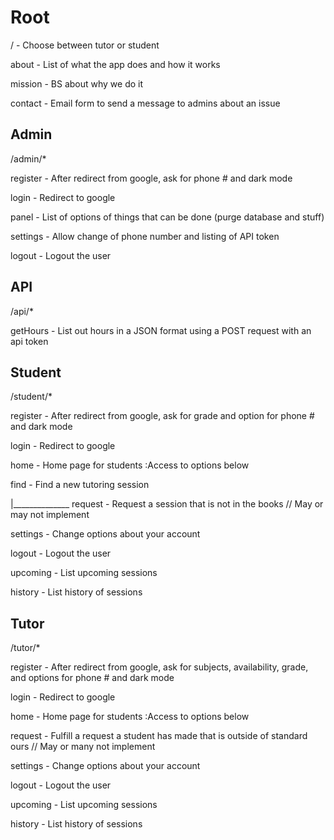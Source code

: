 # Root
/ - Choose between tutor or student

about - List of what the app does and how it works

mission - BS about why we do it

contact - Email form to send a message to admins about an issue

## Admin
/admin/*

register - After redirect from google, ask for phone # and dark mode

login - Redirect to google

panel - List of options of things that can be done (purge database and stuff)

settings - Allow change of phone number and listing of API token

logout - Logout the user

## API
/api/*

getHours - List out hours in a JSON format using a POST request with an api token

## Student
/student/*

register - After redirect from google, ask for grade and option for phone # and dark mode

login - Redirect to google

home - Home page for students :Access to options below

find - Find a new tutoring session

|______________ request - Request a session that is not in the books // May or may not implement

settings - Change options about your account

logout - Logout the user

upcoming - List upcoming sessions

history - List history of sessions

## Tutor
/tutor/*

register - After redirect from google, ask for subjects, availability, grade, and options for phone # and dark mode

login - Redirect to google

home - Home page for students :Access to options below

request - Fulfill a request a student has made that is outside of standard ours // May or many not implement

settings - Change options about your account

logout - Logout the user

upcoming - List upcoming sessions

history - List history of sessions